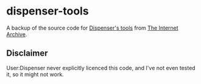# dispenser-tools
A backup of the source code for [Dispenser's tools](https://en.wikipedia.org/wiki/User:Dispenser) from [The Internet Archive](https://web.archive.org/web/20230807162340/http://69.142.160.183/~dispenser/sources/).

## Disclaimer
User:Dispenser never explicitly licenced this code, and I've not even tested it, so it might not work.
